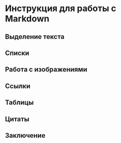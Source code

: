 # Инструкция для работы с Markdown

## Выделение текста

## Списки

## Работа с изображениями

## Ссылки 

## Таблицы 

## Цитаты 

## Заключение 